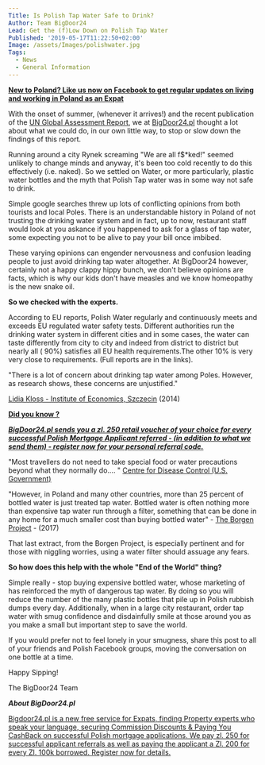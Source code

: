 ```yaml
---
Title: Is Polish Tap Water Safe to Drink?
Author: Team BigDoor24
Lead: Get the (f)Low Down on Polish Tap Water
Published: '2019-05-17T11:22:50+02:00'
Image: /assets/Images/polishwater.jpg
Tags:
  - News
  - General Information
---
```

[**New to Poland? Like us now on Facebook to get regular updates on living and working in Poland as an Expat**](https://www.facebook.com/bigdoor24/)

<div class="sharethis-inline-share-buttons"></div>

With the onset of summer, (whenever it arrives!) and the recent publication of the [UN Global Assessment Report](https://www.theguardian.com/environment/2019/may/06/human-society-under-urgent-threat-loss-earth-natural-life-un-report), we at [BigDoor24.pl](https://bigdoor24.pl/) thought a lot about what we could do, in our own little way, to stop or slow down the findings of this report.

Running around a city Rynek screaming "We are all f$*ked!" seemed unlikely to change minds and anyway, it's been too cold recently to do this effectively (i.e. naked). So we settled on Water, or more particularly, plastic water bottles and the myth that Polish Tap water was in some way not safe to drink.

Simple google searches threw up lots of conflicting opinions from both tourists and local Poles. There is an understandable history in Poland of not trusting the drinking water system and in fact, up to now, restaurant staff would look at you askance if you happened to ask for a glass of tap water, some expecting you not to be alive to pay your bill once imbibed.

These varying opinions can engender nervousness and confusion leading people to just avoid drinking tap water altogether. At BigDoor24 however, certainly not a happy clappy hippy bunch, we don't believe opinions are facts, which is why our kids don't have measles and we know homeopathy is the new snake oil.  

**So we checked with the experts.**

According to EU reports, Polish Water regularly and continuously meets and exceeds EU regulated water safety tests.  Different authorities run the drinking water system in different cities and in some cases, the water can taste differently from city to city and indeed from district to district but nearly all ( 90%) satisfies all EU health requirements.The other 10% is very very close to requirements. (Full reports are in the links).

"There is a lot of concern about drinking tap water among Poles. However, as research shows, these concerns are unjustified."

[Lidia Kloss - Institute of Economics, Szczecin](file:///C:/Users/johng/Downloads/UFJ_2014_3_3_4%20(1).pdf) (2014)

[**Did you know ?**](https://bigdoor24.pl/)

[**_BigDoor24.pl sends you a zl. 250 retail voucher of your choice for every successful Polish Mortgage Applicant referred - (in addition to what we send them) - register now for your personal referral code._**](https://bigdoor24.pl/)

"Most travellers do not need to take special food or water precautions beyond what they normally do.... " [Centre for Disease Control (U.S. Government)](https://wwwnc.cdc.gov/travel/destinations/traveler/none/poland?s_cid=ncezid-dgmq-travel-single-001)

"However, in Poland and many other countries, more than 25 percent of bottled water is just treated tap water. Bottled water is often nothing more than expensive tap water run through a filter, something that can be done in any home for a much smaller cost than buying bottled water" - [The Borgen Project](https://borgenproject.org/reports-water-quality-in-poland/) - (2017)

That last extract, from the Borgen Project, is especially pertinent and for those with niggling worries, using a water filter should assuage any fears.

**So how does this help with the whole "End of the World" thing?**

Simple really - stop buying expensive bottled water, whose marketing of has reinforced the myth of dangerous tap water. By doing so you will reduce the number of the many plastic bottles that pile up in Polish rubbish dumps every day. Additionally, when in a large city restaurant, order tap water with smug confidence and disdainfully smile at those around you as you make a small but important step to save the world.

If you would prefer not to feel lonely in your smugness, share this post to all of your friends and Polish Facebook groups, moving the conversation on one bottle at a time.

Happy Sipping!

The BigDoor24 Team

_**About BigDoor24.pl**_

[Bigdoor24.pl is a new free service for Expats, finding Property experts who speak your language, securing Commission Discounts & Paying You CashBack on successful Polish mortgage applications. We pay zl. 250 for successful applicant referrals as well as paying the applicant a Zl. 200 for every Zl. 100k borrowed. Register now for details.](https://bigdoor24.pl/)
